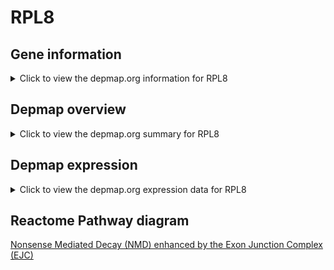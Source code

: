 <h1>RPL8</h1>

<h2>Gene information</h2>
<details>
  <summary>Click to view the depmap.org information for RPL8</summary>
  <iframe src="https://depmap.org/portal/gene/RPL8?tab=about" style="border:none;width:100%;height:800px"></iframe>
</details>

<h2>Depmap overview</h2>
<details>
  <summary>Click to view the depmap.org summary for RPL8</summary>
  <iframe src="https://depmap.org/portal/gene/RPL8?tab=overview" style="border:none;width:100%;height:800px"></iframe>
</details>

<h2>Depmap expression</h2>
<details>
  <summary>Click to view the depmap.org expression data for RPL8</summary>
  <iframe src="https://depmap.org/portal/gene/RPL8?tab=characterization" style="border:none;width:100%;height:800px"></iframe>
</details>



<h2>Reactome Pathway diagram</h2>
<a href="https://reactome.org/PathwayBrowser/#/R-HSA-975957">Nonsense Mediated Decay (NMD) enhanced by the Exon Junction Complex (EJC)</a>



